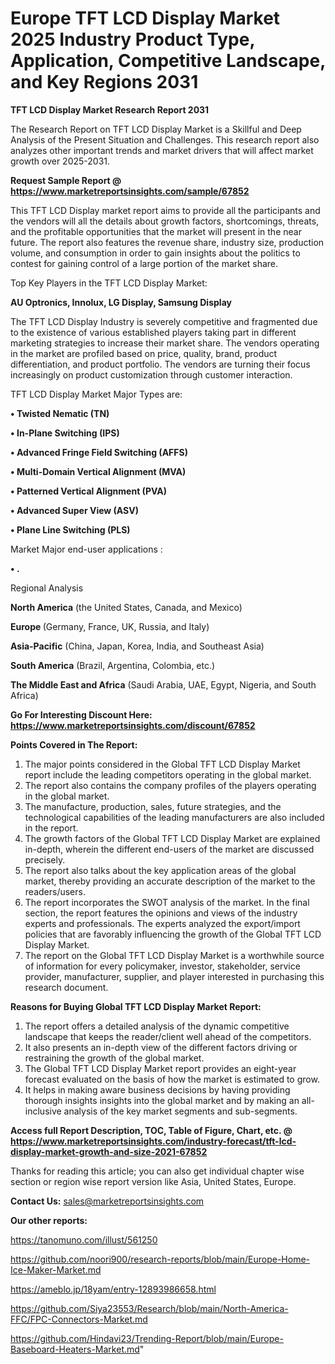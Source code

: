 # Europe TFT LCD Display Market 2025 Industry Product Type, Application, Competitive Landscape, and Key Regions 2031

<strong>TFT LCD Display Market Research Report 2031</strong>

The Research Report on TFT LCD Display Market is a Skillful and Deep Analysis of the Present Situation and Challenges. This research report also analyzes other important trends and market drivers that will affect market growth over 2025-2031.

<strong>Request Sample Report @ <a href=https://www.marketreportsinsights.com/sample/67852>https://www.marketreportsinsights.com/sample/67852</a></strong>

This TFT LCD Display market report aims to provide all the participants and the vendors will all the details about growth factors, shortcomings, threats, and the profitable opportunities that the market will present in the near future. The report also features the revenue share, industry size, production volume, and consumption in order to gain insights about the politics to contest for gaining control of a large portion of the market share.

Top Key Players in the TFT LCD Display Market:

<strong>AU Optronics, Innolux, LG Display, Samsung Display</strong>

The TFT LCD Display Industry is severely competitive and fragmented due to the existence of various established players taking part in different marketing strategies to increase their market share. The vendors operating in the market are profiled based on price, quality, brand, product differentiation, and product portfolio. The vendors are turning their focus increasingly on product customization through customer interaction.

TFT LCD Display Market Major Types are:

<strong>• Twisted Nematic (TN)

• In-Plane Switching (IPS)

• Advanced Fringe Field Switching (AFFS)

• Multi-Domain Vertical Alignment (MVA)

• Patterned Vertical Alignment (PVA)

• Advanced Super View (ASV)

• Plane Line Switching (PLS)</strong>

Market Major end-user applications :

<strong>• .</strong>

Regional Analysis

</u><strong><b>North America</b></strong> (the United States, Canada, and Mexico)

<strong><b>Europe </b></strong>(Germany, France, UK, Russia, and Italy)

<strong><b>Asia-Pacific</b></strong> (China, Japan, Korea, India, and Southeast Asia)

<strong><b>South America</b></strong> (Brazil, Argentina, Colombia, etc.)

<strong><b>The Middle East and Africa</b></strong> (Saudi Arabia, UAE, Egypt, Nigeria, and South Africa)

<strong>Go For Interesting Discount Here: <a href=https://www.marketreportsinsights.com/discount/67852>https://www.marketreportsinsights.com/discount/67852</a></strong>

<strong>Points Covered in The Report:</strong>
<ol>
  <li>The major points considered in the Global TFT LCD Display Market report include the leading competitors operating in the global market.</li>
  <li>The report also contains the company profiles of the players operating in the global market.</li>
  <li>The manufacture, production, sales, future strategies, and the technological capabilities of the leading manufacturers are also included in the report.</li>
  <li>The growth factors of the Global TFT LCD Display Market are explained in-depth, wherein the different end-users of the market are discussed precisely.</li>
  <li>The report also talks about the key application areas of the global market, thereby providing an accurate description of the market to the readers/users.</li>
  <li>The report incorporates the SWOT analysis of the market. In the final section, the report features the opinions and views of the industry experts and professionals. The experts analyzed the export/import policies that are favorably influencing the growth of the Global TFT LCD Display Market.</li>
  <li>The report on the Global TFT LCD Display Market is a worthwhile source of information for every policymaker, investor, stakeholder, service provider, manufacturer, supplier, and player interested in purchasing this research document.</li>
</ol>
<strong>Reasons for Buying Global TFT LCD Display Market Report:</strong>

<ol>
  <li>The report offers a detailed analysis of the dynamic competitive landscape that keeps the reader/client well ahead of the competitors.</li>
  <li>It also presents an in-depth view of the different factors driving or restraining the growth of the global market.</li>
  <li>The Global TFT LCD Display Market report provides an eight-year forecast evaluated on the basis of how the market is estimated to grow.</li>
  <li>It helps in making aware business decisions by having providing thorough insights insights into the global market and by making an all-inclusive analysis of the key market segments and sub-segments.</li>
</ol>
<strong>Access full Report Description, TOC, Table of Figure, Chart, etc. @ <a href=https://www.marketreportsinsights.com/industry-forecast/tft-lcd-display-market-growth-and-size-2021-67852>https://www.marketreportsinsights.com/industry-forecast/tft-lcd-display-market-growth-and-size-2021-67852</a></strong>


Thanks for reading this article; you can also get individual chapter wise section or region wise report version like Asia, United States, Europe.

<strong>Contact Us:</strong>
sales@marketreportsinsights.com

<strong>Our other reports:</strong>

<a href=https://tanomuno.com/illust/561250>https://tanomuno.com/illust/561250</a>

<a href=https://github.com/noori900/research-reports/blob/main/Europe-Home-Ice-Maker-Market.md>https://github.com/noori900/research-reports/blob/main/Europe-Home-Ice-Maker-Market.md</a>

<a href=https://ameblo.jp/18yam/entry-12893986658.html>https://ameblo.jp/18yam/entry-12893986658.html</a>

<a href=https://github.com/Siya23553/Research/blob/main/North-America-FFC/FPC-Connectors-Market.md>https://github.com/Siya23553/Research/blob/main/North-America-FFC/FPC-Connectors-Market.md</a>

<a href=https://github.com/Hindavi23/Trending-Report/blob/main/Europe-Baseboard-Heaters-Market.md>https://github.com/Hindavi23/Trending-Report/blob/main/Europe-Baseboard-Heaters-Market.md</a>"
